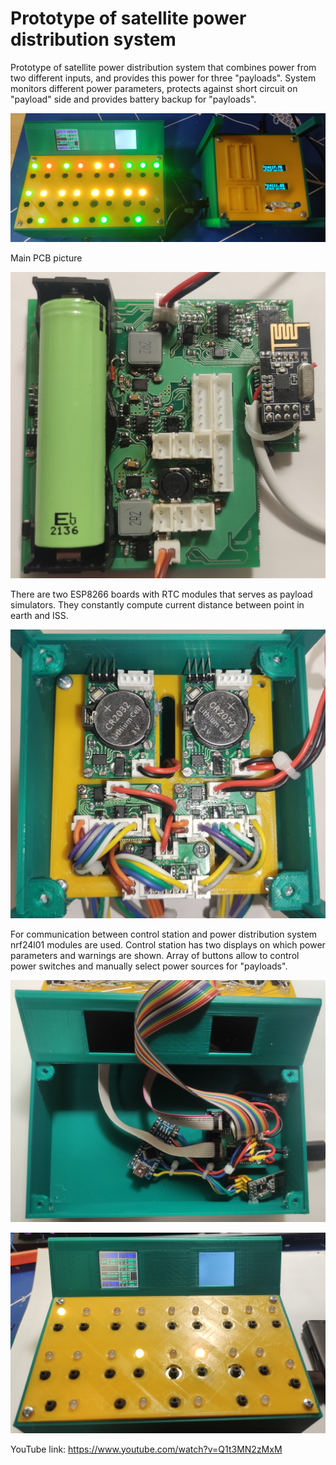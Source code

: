 # Prototype of satellite power distribution system
Prototype of satellite power distribution system that combines power from two different inputs, and provides this power for three "payloads". System monitors different power parameters, protects against short circuit on "payload" side and provides battery backup for "payloads".

![IMG_20220210_171617](https://github.com/Fyodorbezz/Prototype_of_satellite_power_distribution_system/blob/main/Images/IMG_20240315_220943.jpg)


Main PCB picture

![IMG_20220210_171617](https://github.com/Fyodorbezz/Prototype_of_satellite_power_distribution_system/blob/main/Images/IMG_20240221_053256.jpg)


There are two ESP8266 boards with RTC modules that serves as payload simulators. They constantly compute current distance between point in earth and ISS.

![IMG_20220210_171617](https://github.com/Fyodorbezz/Prototype_of_satellite_power_distribution_system/blob/main/Images/IMG_20240221_053357.jpg)


For communication between control station and power distribution system nrf24l01 modules are used. Control station has two displays on which power parameters and warnings are shown. Array of buttons allow to control power switches and manually select power sources for "payloads".

![IMG_20220210_171617](https://github.com/Fyodorbezz/Prototype_of_satellite_power_distribution_system/blob/main/Images/IMG_20240221_062437.jpg)

![IMG_20220210_171617](https://github.com/Fyodorbezz/Prototype_of_satellite_power_distribution_system/blob/main/Images/IMG_20240221_053223.jpg)


YouTube link: https://www.youtube.com/watch?v=Q1t3MN2zMxM
